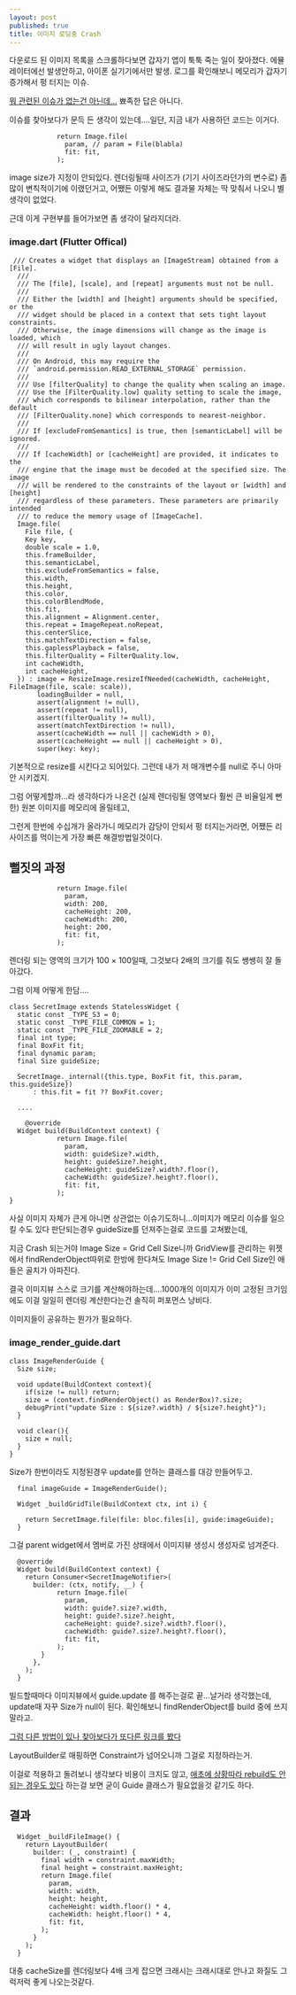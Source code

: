 ```yaml
---
layout: post
published: true
title: 이미지 로딩중 Crash
---
```

다운로드 된 이미지 목록을 스크롤하다보면 갑자기 앱이 툭툭 죽는 일이 잦아졌다.
에뮬레이터에선 발생안하고, 아이폰 실기기에서만 발생.
로그를 확인해보니 메모리가 갑자기 증가해서 펑 터지는 이슈.

[뭐 관련된 이슈가 없는건 아닌데...](https://github.com/flutter/flutter/issues/32143) 뾰족한 답은 아니다.

이슈를 찾아보다가 문득 든 생각이 있는데....일단, 지금 내가 사용하던 코드는 이거다.

```
            return Image.file(
              param, // param = File(blabla)
              fit: fit,
            );
```

image size가 지정이 안되있다. 렌더링될때 사이즈가 (기기 사이즈라던가의 변수로) 좀 많이 변칙적이기에 이랬던거고, 어쨌든 이렇게 해도 결과물 자체는 딱 맞춰서 나오니 별 생각이 없었다.

근데 이게 구현부를 들어가보면 좀 생각이 달라지더라.

### image.dart (Flutter Offical)
```
 /// Creates a widget that displays an [ImageStream] obtained from a [File].
  ///
  /// The [file], [scale], and [repeat] arguments must not be null.
  ///
  /// Either the [width] and [height] arguments should be specified, or the
  /// widget should be placed in a context that sets tight layout constraints.
  /// Otherwise, the image dimensions will change as the image is loaded, which
  /// will result in ugly layout changes.
  ///
  /// On Android, this may require the
  /// `android.permission.READ_EXTERNAL_STORAGE` permission.
  ///
  /// Use [filterQuality] to change the quality when scaling an image.
  /// Use the [FilterQuality.low] quality setting to scale the image,
  /// which corresponds to bilinear interpolation, rather than the default
  /// [FilterQuality.none] which corresponds to nearest-neighbor.
  ///
  /// If [excludeFromSemantics] is true, then [semanticLabel] will be ignored.
  ///
  /// If [cacheWidth] or [cacheHeight] are provided, it indicates to the
  /// engine that the image must be decoded at the specified size. The image
  /// will be rendered to the constraints of the layout or [width] and [height]
  /// regardless of these parameters. These parameters are primarily intended
  /// to reduce the memory usage of [ImageCache].
  Image.file(
    File file, {
    Key key,
    double scale = 1.0,
    this.frameBuilder,
    this.semanticLabel,
    this.excludeFromSemantics = false,
    this.width,
    this.height,
    this.color,
    this.colorBlendMode,
    this.fit,
    this.alignment = Alignment.center,
    this.repeat = ImageRepeat.noRepeat,
    this.centerSlice,
    this.matchTextDirection = false,
    this.gaplessPlayback = false,
    this.filterQuality = FilterQuality.low,
    int cacheWidth,
    int cacheHeight,
  }) : image = ResizeImage.resizeIfNeeded(cacheWidth, cacheHeight, FileImage(file, scale: scale)),
       loadingBuilder = null,
       assert(alignment != null),
       assert(repeat != null),
       assert(filterQuality != null),
       assert(matchTextDirection != null),
       assert(cacheWidth == null || cacheWidth > 0),
       assert(cacheHeight == null || cacheHeight > 0),
       super(key: key);
```

기본적으로 resize를 시킨다고 되어있다. 그런데 내가 저 매개변수를 null로 주니 아마 안 시키겠지.

그럼 어떻게할까...라 생각하다가 나온건 (실제 렌더링될 영역보다 훨씬 큰 비율일게 뻔한) 원본 이미지를 메모리에 올릴테고,

그런게 한번에 수십개가 올라가니 메모리가 감당이 안되서 펑 터지는거라면, 어쨌든 리사이즈를 먹이는게 가장 빠른 해결방법일것이다.


## 뻘짓의 과정

```
            return Image.file(
              param,
              width: 200,
              cacheHeight: 200,
              cacheWidth: 200,
              height: 200,
              fit: fit,
            );
```
렌더링 되는 영역의 크기가 100 × 100일때, 그것보다 2배의 크기를 줘도 쌩쌩히 잘 돌아갔다.

그럼 이제 어떻게 한담....


```
class SecretImage extends StatelessWidget {
  static const _TYPE_S3 = 0;
  static const _TYPE_FILE_COMMON = 1;
  static const _TYPE_FILE_ZOOMABLE = 2;
  final int type;
  final BoxFit fit;
  final dynamic param;
  final Size guideSize;

  SecretImage._internal({this.type, BoxFit fit, this.param, this.guideSize})
      : this.fit = fit ?? BoxFit.cover;
      
  ....
  
    @override
  Widget build(BuildContext context) {
            return Image.file(
              param,
              width: guideSize?.width,
              height: guideSize?.height,
              cacheHeight: guideSize?.width?.floor(),
              cacheWidth: guideSize?.height?.floor(),
              fit: fit,
            );
}      
```

사실 이미지 자체가 큰게 아니면 상관없는 이슈기도하니...이미지가 메모리 이슈를 일으킬 수도 있다 판단되는경우 guideSize를 던져주는걸로 코드를 고쳐봤는데,

지금 Crash 되는거야 Image Size = Grid Cell Size니까 GridView를 관리하는 위젯에서 findRenderObject따위로 한방에 한다쳐도 Image Size != Grid Cell Size인 애들은 골치가 아파진다.

결국 이미지뷰 스스로 크기를 계산해야하는데....1000개의 이미지가 이미 고정된 크기임에도 이걸 일일히 렌더링 계산한다는건 솔직히 퍼포먼스 낭비다.

이미지들이 공유하는 뭔가가 필요하다.


### image_render_guide.dart
```
class ImageRenderGuide {
  Size size;

  void update(BuildContext context){
    if(size != null) return;
    size = (context.findRenderObject() as RenderBox)?.size;
    debugPrint("update Size : ${size?.width} / ${size?.height}");
  }

  void clear(){
    size = null;
  }
}
```

Size가 한번이라도 지정된경우 update를 안하는 클래스를 대강 만들어두고.


```
  final imageGuide = ImageRenderGuide();
  
  Widget _buildGridTile(BuildContext ctx, int i) {

    return SecretImage.file(file: bloc.files[i], guide:imageGuide);
  }
```

그걸 parent widget에서 멤버로 가진 상태에서 이미지뷰 생성시 생성자로 넘겨준다.

```
  @override
  Widget build(BuildContext context) {
    return Consumer<SecretImageNotifier>(
      builder: (ctx, notify, __) {
            return Image.file(
              param,
              width: guide?.size?.width,
              height: guide?.size?.height,
              cacheHeight: guide?.size?.width?.floor(),
              cacheWidth: guide?.size?.height?.floor(),
              fit: fit,
            );
        }
      },
    );
  }
```
빌드할때마다 이미지뷰에서 guide.update 를 해주는걸로 끝...날거라 생각했는데, update때 자꾸 Size가 null이 된다.
확인해보니 findRenderObject를 build 중에 쓰지말라고.

[그럼 다른 방법이 있나 찾아보다가 또다른 링크를 봤다](https://groups.google.com/forum/#!topic/flutter-dev/9JAK0WK2EC0)

LayoutBuilder로 매핑하면 Constraint가 넘어오니까 그걸로 지정하라는거.


이걸로 적용하고 돌려보니 생각보다 비용이 크지도 않고, [애초에 상황따라 rebuild도 안되는 경우도 있다](https://github.com/flutter/flutter/issues/6469) 하는걸 보면 굳이 Guide 클래스가 필요없을것 같기도 하다.


## 결과

```
  Widget _buildFileImage() {
    return LayoutBuilder(
      builder: (_, constraint) {
        final width = constraint.maxWidth;
        final height = constraint.maxHeight;
        return Image.file(
          param,
          width: width,
          height: height,
          cacheHeight: width.floor() * 4,
          cacheWidth: height.floor() * 4,
          fit: fit,
        );
      }
    );
  }
```

대충 cacheSize를 렌더링보다 4배 크게 잡으면 크래시는 크래시대로 안나고 화질도 그럭저럭 좋게 나오는것같다.




